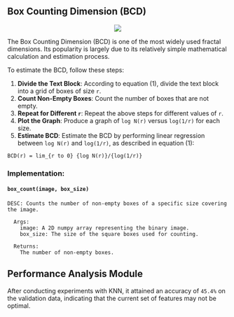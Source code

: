 ## Box Counting Dimension (BCD)
<p align="center">
  <img src="https://github.com/Omar-Said-4/Arabic_OFR/assets/87082462/f17a76eb-df50-4055-89d7-2f372d5cb3c4">
</p>
The Box Counting Dimension (BCD) is one of the most widely used fractal dimensions. Its popularity is largely due to its relatively simple mathematical calculation and estimation process.

To estimate the BCD, follow these steps:

1. **Divide the Text Block**: According to equation (1), divide the text block into a grid of boxes of size `r`.
2. **Count Non-Empty Boxes**: Count the number of boxes that are not empty.
3. **Repeat for Different `r`**: Repeat the above steps for different values of `r`.
4. **Plot the Graph**: Produce a graph of `log N(r)` versus `log(1/r)` for each size.
5. **Estimate BCD**: Estimate the BCD by performing linear regression between `log N(r)` and `log(1/r)`, as described in equation (1):

`BCD(r) = lim_{r to 0} {log N(r)}/{log(1/r)}`

### Implementation:
#### `box_count(image, box_size)`
```
DESC: Counts the number of non-empty boxes of a specific size covering the image.

```
```
  Args:
    image: A 2D numpy array representing the binary image.
    box_size: The size of the square boxes used for counting.
```
```
  Returns:
    The number of non-empty boxes.
```

## Performance Analysis Module

After conducting experiments with KNN, it attained an accuracy of `45.4%` on the validation data, indicating that the current set of features may not be optimal.
